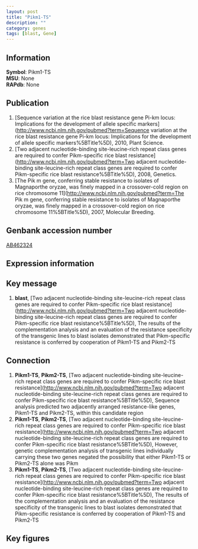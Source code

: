 ```yaml
---
layout: post
title: "Pikm1-TS"
description: ""
category: genes
tags: [blast, Gene]
---
```


## Information
__Symbol__: Pikm1-TS  
__MSU__: None  
__RAPdb__: None  

## Publication
1. [Sequence variation at the rice blast resistance gene Pi-km locus: Implications for the development of allele specific markers](http://www.ncbi.nlm.nih.gov/pubmed?term=Sequence variation at the rice blast resistance gene Pi-km locus: Implications for the development of allele specific markers%5BTitle%5D), 2010, Plant Science.
2. [Two adjacent nucleotide-binding site-leucine-rich repeat class genes are required to confer Pikm-specific rice blast resistance](http://www.ncbi.nlm.nih.gov/pubmed?term=Two adjacent nucleotide-binding site-leucine-rich repeat class genes are required to confer Pikm-specific rice blast resistance%5BTitle%5D), 2008, Genetics.
3. [The Pik m gene, conferring stable resistance to isolates of Magnaporthe oryzae, was finely mapped in a crossover-cold region on rice chromosome 11](http://www.ncbi.nlm.nih.gov/pubmed?term=The Pik m gene, conferring stable resistance to isolates of Magnaporthe oryzae, was finely mapped in a crossover-cold region on rice chromosome 11%5BTitle%5D), 2007, Molecular Breeding.

## Genbank accession number
[AB462324](http://www.ncbi.nlm.nih.gov/nuccore/AB462324)  

## Expression information

## Key message
1. __blast__, [Two adjacent nucleotide-binding site-leucine-rich repeat class genes are required to confer Pikm-specific rice blast resistance](http://www.ncbi.nlm.nih.gov/pubmed?term=Two adjacent nucleotide-binding site-leucine-rich repeat class genes are required to confer Pikm-specific rice blast resistance%5BTitle%5D),  The results of the complementation analysis and an evaluation of the resistance specificity of the transgenic lines to blast isolates demonstrated that Pikm-specific resistance is conferred by cooperation of Pikm1-TS and Pikm2-TS

## Connection
1. __Pikm1-TS__, __Pikm2-TS__, [Two adjacent nucleotide-binding site-leucine-rich repeat class genes are required to confer Pikm-specific rice blast resistance](http://www.ncbi.nlm.nih.gov/pubmed?term=Two adjacent nucleotide-binding site-leucine-rich repeat class genes are required to confer Pikm-specific rice blast resistance%5BTitle%5D),  Sequence analysis predicted two adjacently arranged resistance-like genes, Pikm1-TS and Pikm2-TS, within this candidate region
2. __Pikm1-TS__, __Pikm2-TS__, [Two adjacent nucleotide-binding site-leucine-rich repeat class genes are required to confer Pikm-specific rice blast resistance](http://www.ncbi.nlm.nih.gov/pubmed?term=Two adjacent nucleotide-binding site-leucine-rich repeat class genes are required to confer Pikm-specific rice blast resistance%5BTitle%5D),  However, genetic complementation analysis of transgenic lines individually carrying these two genes negated the possibility that either Pikm1-TS or Pikm2-TS alone was Pikm
3. __Pikm1-TS__, __Pikm2-TS__, [Two adjacent nucleotide-binding site-leucine-rich repeat class genes are required to confer Pikm-specific rice blast resistance](http://www.ncbi.nlm.nih.gov/pubmed?term=Two adjacent nucleotide-binding site-leucine-rich repeat class genes are required to confer Pikm-specific rice blast resistance%5BTitle%5D),  The results of the complementation analysis and an evaluation of the resistance specificity of the transgenic lines to blast isolates demonstrated that Pikm-specific resistance is conferred by cooperation of Pikm1-TS and Pikm2-TS

## Key figures


